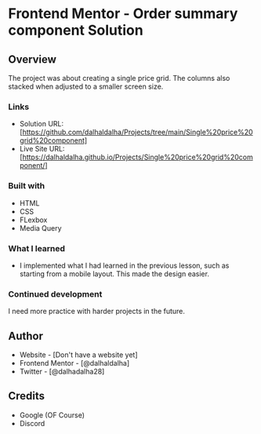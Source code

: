 # Frontend Mentor - Order summary component Solution

## Overview

The project was about creating a single price grid. The columns also stacked when adjusted to a smaller screen size.

### Links

- Solution URL: [https://github.com/dalhaldalha/Projects/tree/main/Single%20price%20grid%20component]
- Live Site URL: [https://dalhaldalha.github.io/Projects/Single%20price%20grid%20component/]

### Built with

- HTML
- CSS 
- FLexbox
- Media Query

### What I learned

- I implemented what I had learned in the previous lesson, such as starting from a mobile layout. This made the design easier.


### Continued development

I need more practice with harder projects in the future.

## Author

- Website - [Don't have a website yet]
- Frontend Mentor - [@dalhaldalha]
- Twitter - [@dalhadalha28]

## Credits

- Google (OF Course)
- Discord